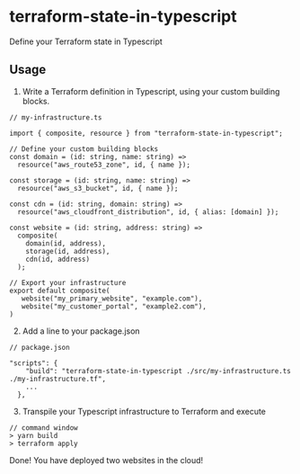 # terraform-state-in-typescript

Define your Terraform state in Typescript

## Usage

1. Write a Terraform definition in Typescript, using your custom building blocks.

```
// my-infrastructure.ts

import { composite, resource } from "terraform-state-in-typescript";

// Define your custom building blocks
const domain = (id: string, name: string) =>
  resource("aws_route53_zone", id, { name });

const storage = (id: string, name: string) =>
  resource("aws_s3_bucket", id, { name });

const cdn = (id: string, domain: string) =>
  resource("aws_cloudfront_distribution", id, { alias: [domain] });

const website = (id: string, address: string) =>
  composite(
    domain(id, address),
    storage(id, address),
    cdn(id, address)
  );

// Export your infrastructure
export default composite(
   website("my_primary_website", "example.com"),
   website("my_customer_portal", "example2.com"),
)

```

2. Add a line to your package.json

```
// package.json

"scripts": {
    "build": "terraform-state-in-typescript ./src/my-infrastructure.ts ./my-infrastructure.tf",
    ...
  },
```

3. Transpile your Typescript infrastructure to Terraform and execute

```
// command window
> yarn build
> terraform apply
```

Done! You have deployed two websites in the cloud!
